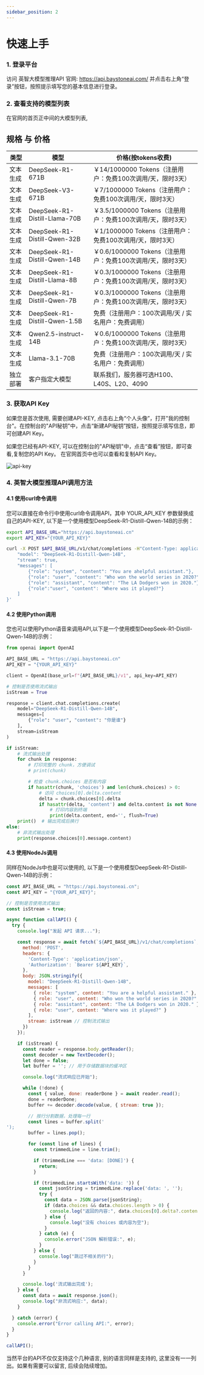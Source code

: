 ```yaml
---
sidebar_position: 2
---
```


# 快速上手

### 1. 登录平台

访问 英智大模型推理API 官网: https://api.baystoneai.com/  并点击右上角“登录”按钮，按照提示填写您的基本信息进行登录。


### 2. 查看支持的模型列表

在官网的首页正中间的大模型列表,


## 规格 与 价格

| 类型     | 模型                                | 价格(按tokens收费)                                      |
|----------|-----------------------------------|------------------------------------------------------|
| 文本生成 | DeepSeek-R1-671B                 | ￥14/1000000 Tokens（注册用户：免费100次调用/天，限时3天） |
| 文本生成 | DeepSeek-V3-671B                 | ￥7/1000000 Tokens（注册用户：免费100次调用/天，限时3天）  |
| 文本生成 | DeepSeek-R1-Distill-Llama-70B    | ￥3.5/1000000 Tokens（注册用户：免费100次调用/天，限时3天）|
| 文本生成 | DeepSeek-R1-Distill-Qwen-32B     | ￥1/1000000 Tokens（注册用户：免费100次调用/天，限时3天）  |
| 文本生成 | DeepSeek-R1-Distill-Qwen-14B     | ￥0.6/1000000 Tokens（注册用户：免费100次调用/天，限时3天） |
| 文本生成 | DeepSeek-R1-Distill-Llama-8B     | ￥0.3/1000000 Tokens（注册用户：免费100次调用/天，限时3天） |
| 文本生成 | DeepSeek-R1-Distill-Qwen-7B      | ￥0.3/1000000 Tokens（注册用户：免费100次调用/天，限时3天） |
| 文本生成 | DeepSeek-R1-Distill-Qwen-1.5B    | 免费（注册用户：100次调用/天 / 实名用户：免费调用）    |
| 文本生成 | Qwen2.5-instruct-14B             | ￥0.6/1000000 Tokens（注册用户：免费100次调用/天，限时3天） |
| 文本生成 | Llama-3.1-70B                    | 免费（注册用户：100次调用/天 / 实名用户：免费调用）    |
| 独立部署 | 客户指定大模型                    | 联系我们，服务器可选H100、L40S、L20、4090               |


### 3. 获取API Key

如果您是首次使用, 需要创建API-KEY, 点击右上角“个人头像”，打开"我的控制台"。在控制台的"API秘钥"中，点击“新建API秘钥”按钮，按照提示填写信息，即可创建API Key。

如果您已经有API-KEY, 可以在控制台的"API秘钥"中，点击“查看”按钮，即可查看,复制您的API Key。 在官网首页中也可以查看和复制API Key。

![api-key](./img/api-key.png)

### 4. 英智大模型推理API调用方法

#### 4.1 使用curl命令调用

您可以直接在命令行中使用curl命令调用API，其中 YOUR_API_KEY 参数替换成自己的API-KEY, 以下是一个使用模型DeepSeek-R1-Distill-Qwen-14B的示例： 

```sh
export API_BASE_URL="https://api.baystoneai.cn"
export API_KEY="{YOUR_API_KEY}"

curl -X POST $API_BASE_URL/v1/chat/completions -H"Content-Type: application/json" -H "Authorization: Bearer $API_KEY" -d '{
    "model": "DeepSeek-R1-Distill-Qwen-14B",
    "stream": true,
    "messages": [
        {"role": "system", "content": "You are ahelpful assistant."},
        {"role": "user", "content": "Who won the world series in 2020?"},
        {"role": "assistant", "content": "The LA Dodgers won in 2020."},
        {"role":"user", "content": "Where was it played?"}
    ]
}'
```

#### 4.2 使用Python调用
您也可以使用Python语音来调用API,以下是一个使用模型DeepSeek-R1-Distill-Qwen-14B的示例：
```python
from openai import OpenAI

API_BASE_URL = "https://api.baystoneai.cn"
API_KEY = "{YOUR_API_KEY}"

client = OpenAI(base_url=f"{API_BASE_URL}/v1", api_key=API_KEY)

# 控制是否使用流式输出
isStream = True

response = client.chat.completions.create(
    model="DeepSeek-R1-Distill-Qwen-14B",
    messages=[
        {"role": "user", "content": "你是谁"}
    ],
    stream=isStream
)

if isStream:
    # 流式输出处理
    for chunk in response:
        # 打印完整的 chunk，方便调试
        # print(chunk)

        # 检查 chunk.choices 是否有内容
        if hasattr(chunk, 'choices') and len(chunk.choices) > 0:
            # 访问 choices[0].delta.content
            delta = chunk.choices[0].delta
            if hasattr(delta, 'content') and delta.content is not None:
                # 打印内容到终端
                print(delta.content, end='', flush=True)
    print()  # 输出完成后换行
else:
    # 非流式输出处理
    print(response.choices[0].message.content)
```

#### 4.3 使用NodeJs调用
同样在NodeJs中也是可以使用的, 以下是一个使用模型DeepSeek-R1-Distill-Qwen-14B的示例：
```javascript
const API_BASE_URL = "https://api.baystoneai.cn";
const API_KEY = "{YOUR_API_KEY}";

// 控制是否使用流式输出
const isStream = true;

async function callAPI() {
  try {
    console.log("发起 API 请求...");

    const response = await fetch(`${API_BASE_URL}/v1/chat/completions`, {
      method: 'POST',
      headers: {
        'Content-Type': 'application/json',
        'Authorization': `Bearer ${API_KEY}`,
      },
      body: JSON.stringify({
        model: "DeepSeek-R1-Distill-Qwen-14B",
        messages: [
          { role: "system", content: "You are a helpful assistant." },
          { role: "user", content: "Who won the world series in 2020?" },
          { role: "assistant", content: "The LA Dodgers won in 2020." },
          { role: "user", content: "Where was it played?" }
        ],
        stream: isStream // 控制流式输出
      })
    });

    if (isStream) {
      const reader = response.body.getReader();
      const decoder = new TextDecoder();
      let done = false;
      let buffer = ''; // 用于存储数据块的缓冲区

      console.log("流式响应已开始");

      while (!done) {
        const { value, done: readerDone } = await reader.read();
        done = readerDone;
        buffer += decoder.decode(value, { stream: true });

        // 按行分割数据，处理每一行
        const lines = buffer.split('
');
        buffer = lines.pop(); 

        for (const line of lines) {
          const trimmedLine = line.trim();

          if (trimmedLine === 'data: [DONE]') {
            return;
          }

          if (trimmedLine.startsWith('data: ')) {
            const jsonString = trimmedLine.replace('data: ', '');
            try {
              const data = JSON.parse(jsonString);
              if (data.choices && data.choices.length > 0) {
                console.log("返回的内容:", data.choices[0].delta?.content || '');
              } else {
                console.log("没有 choices 或内容为空");
              }
            } catch (e) {
              console.error("JSON 解析错误:", e);
            }
          } else {
            console.log("跳过不相关的行");
          }
        }
      }

      console.log('流式输出完成');
    } else {
      const data = await response.json();
      console.log("非流式响应:", data);
    }

  } catch (error) {
    console.error("Error calling API:", error);
  }
}

callAPI();
```
当然平台的API不仅仅支持这个几种语言, 别的语言同样是支持的, 这里没有一一列出。如果有需要可以留言, 后续会陆续增加。